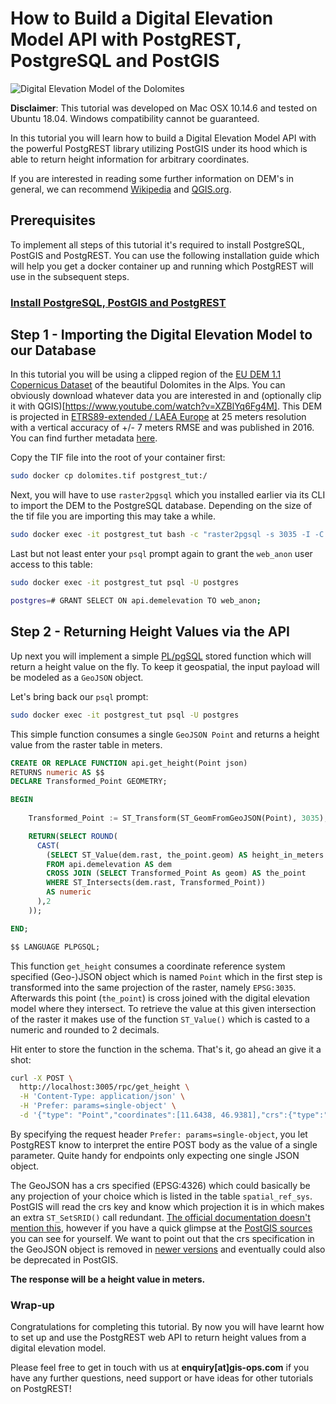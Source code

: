 # How to Build a Digital Elevation Model API with PostgREST, PostgreSQL and PostGIS

![Digital Elevation Model of the Dolomites](https://user-images.githubusercontent.com/10322094/71978844-96e0a800-321c-11ea-8df7-f6d8851248a0.png "Digital Elevation Model of the Dolomites")

**Disclaimer**: This tutorial was developed on Mac OSX 10.14.6 and tested on Ubuntu 18.04. 
Windows compatibility cannot be guaranteed.

In this tutorial you will learn how to build a Digital Elevation Model API with the powerful PostgREST library utilizing PostGIS under its hood which is able to return height information for arbitrary coordinates.

If you are interested in reading some further information on DEM's in general, we can recommend [Wikipedia](https://en.wikipedia.org/wiki/Digital_elevation_model) and [QGIS.org](https://docs.qgis.org/3.4/en/docs/gentle_gis_introduction/raster_data.html).

## Prerequisites

To implement all steps of this tutorial it's required to install PostgreSQL, PostGIS and PostgREST.
You can use the following installation guide which will help you get a docker container up and running which PostgREST will use in the subsequent steps.

### [Install PostgreSQL, PostGIS and PostgREST](https://github.com/gis-ops/tutorials/blob/master/postgres/install_postgrest-postgis.md)


## Step 1 - Importing the Digital Elevation Model to our Database

In this tutorial you will be using a clipped region of the [EU DEM 1.1 Copernicus Dataset](https://land.copernicus.eu/imagery-in-situ/eu-dem) of the beautiful Dolomites in the Alps.
You can obviously download whatever data you are interested in and (optionally clip it with QGIS)[https://www.youtube.com/watch?v=XZBlYq6Fg4M]. 
This DEM is projected in [ETRS89-extended / LAEA Europe](https://epsg.io/3035) at 25 meters resolution with a vertical accuracy of +/- 7 meters RMSE and was published in 2016. You can find further metadata [here](https://land.copernicus.eu/imagery-in-situ/eu-dem/eu-dem-v1.1?tab=metadata).

Copy the TIF file into the root of your container first:

```sh
sudo docker cp dolomites.tif postgrest_tut:/
```

Next, you will have to use `raster2pgsql` which you installed earlier via its CLI to import the DEM to the PostgreSQL database.
Depending on the size of the tif file you are importing this may take a while.

```sh
sudo docker exec -it postgrest_tut bash -c "raster2pgsql -s 3035 -I -C -M -t "auto" dolomites.tif -F api.demelevation | psql -U postgres -d postgres"
```

Last but not least enter your `psql` prompt again to grant the `web_anon` user access to this table:

```sh
sudo docker exec -it postgrest_tut psql -U postgres

postgres=# GRANT SELECT ON api.demelevation TO web_anon;
```

## Step 2 -  Returning Height Values via the API

Up next you will implement a simple [PL/pgSQL](https://en.wikipedia.org/wiki/PL/pgSQL) stored function which will return a height value on the fly. To keep it geospatial, the input payload will be modeled as a `GeoJSON` object. 

Let's bring back our `psql` prompt:

```sh
sudo docker exec -it postgrest_tut psql -U postgres
```

This simple function consumes a single `GeoJSON Point` and returns a height value from the raster table in meters.


```sql
CREATE OR REPLACE FUNCTION api.get_height(Point json) 
RETURNS numeric AS $$
DECLARE Transformed_Point GEOMETRY;

BEGIN
    
    Transformed_Point := ST_Transform(ST_GeomFromGeoJSON(Point), 3035);

    RETURN(SELECT ROUND(
      CAST(
        (SELECT ST_Value(dem.rast, the_point.geom) AS height_in_meters
        FROM api.demelevation AS dem 
        CROSS JOIN (SELECT Transformed_Point As geom) AS the_point
        WHERE ST_Intersects(dem.rast, Transformed_Point))
        AS numeric
      ),2
    ));

END;

$$ LANGUAGE PLPGSQL;
```

This function `get_height` consumes a coordinate reference system specified (Geo-)JSON object which is named `Point` which in the first step is transformed into the same projection of the raster, namely `EPSG:3035`.
Afterwards this point (`the_point`) is cross joined with the digital elevation model where they intersect.
To retrieve the value at this given intersection of the raster it makes use of the function `ST_Value()` which is casted to a numeric and rounded to 2 decimals. 

Hit enter to store the function in the schema. That's it, go ahead an give it a shot:

```sh
curl -X POST \
  http://localhost:3005/rpc/get_height \
  -H 'Content-Type: application/json' \
  -H 'Prefer: params=single-object' \
  -d '{"type": "Point","coordinates":[11.6438, 46.9381],"crs":{"type":"name","properties":{"name":"EPSG:4326"}}}'
```

By specifying the request header `Prefer: params=single-object`, you let PostgREST know to interpret the entire POST body as the value of a single parameter. Quite handy for endpoints only expecting one single JSON object.

The GeoJSON has a crs specified (EPSG:4326) which could basically be any projection of your choice which is listed in the table `spatial_ref_sys`.
PostGIS will read the crs key and know which projection it is in which makes an extra `ST_SetSRID()` call redundant.
[The official documentation doesn't mention this](https://postgis.net/docs/ST_GeomFromGeoJSON.html), however if you have a quick glimpse at the [PostGIS sources](https://github.com/postgis/postgis/blob/master/liblwgeom/lwin_geojson.c#L432) you can see for yourself. 
We want to point out that the crs specification in the GeoJSON object is removed in [newer versions](https://tools.ietf.org/html/rfc7946#section-4) and eventually could also be deprecated in PostGIS.

**The response will be a height value in meters.**

### Wrap-up

Congratulations for completing this tutorial. By now you will have learnt how to set up and use the PostgREST web API to return height values from a digital elevation model.

Please feel free to get in touch with us at **enquiry[at]gis-ops.com** if you have any further questions, need support or have ideas for other tutorials on PostgREST!